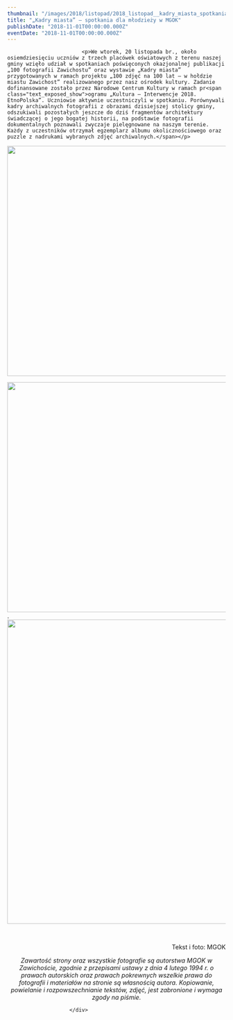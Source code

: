 ```yaml
---
thumbnail: "/images/2018/listopad/2018_listopad__kadry_miasta_spotkania_dla_m_odzie_y_w_mgok_2018_11__kadry_miasta_spotkania_dla_m_odzie_y_w_mgok_DSC_0036str.jpg"
title: "„Kadry miasta” – spotkania dla młodzieży w MGOK"
publishDate: "2018-11-01T00:00:00.000Z"
eventDate: "2018-11-01T00:00:00.000Z"
---
```


<div class="entry-content">
							
							<p>We wtorek, 20 listopada br., około osiemdziesięciu uczniów z trzech placówek oświatowych z terenu naszej gminy wzięło udział w spotkaniach poświęconych okazjonalnej publikacji „100 fotografii Zawichostu” oraz wystawie „Kadry miasta” przygotowanych w ramach projektu „100 zdjęć na 100 lat – w hołdzie miastu Zawichost” realizowanego przez nasz ośrodek kultury. Zadanie dofinansowane zostało przez Narodowe Centrum Kultury w ramach pr<span class="text_exposed_show">ogramu „Kultura – Interwencje 2018. EtnoPolska”. Uczniowie aktywnie uczestniczyli w spotkaniu. Porównywali kadry archiwalnych fotografii z obrazami dzisiejszej stolicy gminy, odszukiwali pozostałych jeszcze do dziś fragmentów architektury świadczącej o jego bogatej historii, na podstawie fotografii dokumentalnych poznawali zwyczaje pielęgnowane na naszym terenie. Każdy z uczestników otrzymał egzemplarz albumu okolicznościowego oraz puzzle z nadrukami wybranych zdjęć archiwalnych.</span></p>
<p><img fetchpriority="high" decoding="async" class="aligncenter size-full wp-image-6232" src="/images/2018/listopad/2018_listopad__kadry_miasta_spotkania_dla_m_odzie_y_w_mgok_2018_11__kadry_miasta_spotkania_dla_m_odzie_y_w_mgok_DSC_0036str.jpg" alt="" width="800" height="531" srcset="/images/2018/listopad/2018_listopad__kadry_miasta_spotkania_dla_m_odzie_y_w_mgok_2018_11__kadry_miasta_spotkania_dla_m_odzie_y_w_mgok_DSC_0036str.jpg 800w, /images/2018/listopad/DSC_0036str-300x199.jpg 300w, /images/2018/listopad/DSC_0036str-768x510.jpg 768w" sizes="(max-width: 800px) 100vw, 800px"></p>
<p><img decoding="async" class="aligncenter size-full wp-image-6233" src="/images/2018/listopad/2018_listopad__kadry_miasta_spotkania_dla_m_odzie_y_w_mgok_2018_11__kadry_miasta_spotkania_dla_m_odzie_y_w_mgok_DSC_0064str.jpg" alt="" width="800" height="531" srcset="/images/2018/listopad/2018_listopad__kadry_miasta_spotkania_dla_m_odzie_y_w_mgok_2018_11__kadry_miasta_spotkania_dla_m_odzie_y_w_mgok_DSC_0064str.jpg 800w, /images/2018/listopad/DSC_0064str-300x199.jpg 300w, /images/2018/listopad/DSC_0064str-768x510.jpg 768w" sizes="(max-width: 800px) 100vw, 800px">.<img decoding="async" class="aligncenter size-full wp-image-6226" src="/images/2018/listopad/2018_listopad__kadry_miasta_spotkania_dla_m_odzie_y_w_mgok_2018_11__kadry_miasta_spotkania_dla_m_odzie_y_w_mgok_nck.jpg" alt="" width="588" height="702" srcset="/images/2018/listopad/2018_listopad__kadry_miasta_spotkania_dla_m_odzie_y_w_mgok_2018_11__kadry_miasta_spotkania_dla_m_odzie_y_w_mgok_nck.jpg 588w, /images/2018/listopad/nck-251x300.jpg 251w" sizes="(max-width: 588px) 100vw, 588px"></p>
<p>&nbsp;</p>
<div class="text_exposed_show">
<p style="text-align: right;">Tekst i foto: MGOK</p>
</div>
<p style="text-align: center;"><em>Zawartość strony oraz wszystkie fotografie są autorstwa MGOK w Zawichoście, zgodnie z przepisami ustawy z dnia 4 lutego 1994 r. o prawach autorskich oraz prawach pokrewnych wszelkie prawa do fotografii i materiałów na stronie są własnością autora. Kopiowanie, powielanie i rozpowszechnianie tekstów, zdjęć, jest zabronione i wymaga zgody na piśmie.</em></p>
						
						</div>
